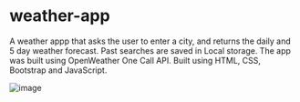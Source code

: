 # weather-app

A weather appp that asks the user to enter a city, and returns the daily and 5 day weather forecast. Past searches are saved in Local storage. The app was built using OpenWeather One Call API. Built using HTML, CSS, Bootstrap and JavaScript.
 
![image](https://user-images.githubusercontent.com/35638932/173976468-000857a7-1969-48d4-aea1-c13ce82f1ecf.png)


